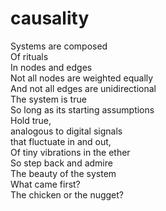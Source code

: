 # causality

Systems are composed<br/>
Of rituals<br/>
In nodes and edges<br/>
Not all nodes are weighted equally<br/>
And not all edges are unidirectional<br/>
The system is true<br/>
So long as its starting assumptions<br/>
Hold true,<br/>
analogous to digital signals<br/>
that fluctuate in and out,<br/>
Of tiny vibrations in the ether<br/>
So step back and admire<br/>
The beauty of the system<br/>
What came first?<br/>
The chicken or the nugget?